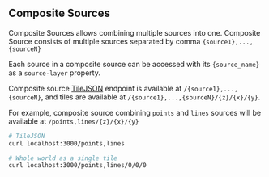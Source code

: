 ## Composite Sources

Composite Sources allows combining multiple sources into one. Composite Source consists of multiple sources separated by
comma `{source1},...,{sourceN}`

Each source in a composite source can be accessed with its `{source_name}` as a `source-layer` property.

Composite source [TileJSON](https://github.com/mapbox/tilejson-spec) endpoint is available
at `/{source1},...,{sourceN}`, and tiles are available at `/{source1},...,{sourceN}/{z}/{x}/{y}`.

For example, composite source combining `points` and `lines` sources will be available at `/points,lines/{z}/{x}/{y}`

```bash
# TileJSON
curl localhost:3000/points,lines

# Whole world as a single tile
curl localhost:3000/points,lines/0/0/0
```
